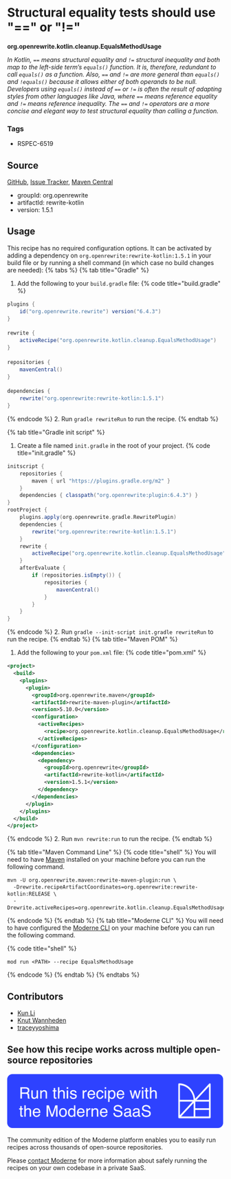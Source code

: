 # Structural equality tests should use "==" or "!="

**org.openrewrite.kotlin.cleanup.EqualsMethodUsage**

_In Kotlin, `==` means structural equality and `!=` structural inequality and both map to the left-side term’s `equals()` function. It is, therefore, redundant to call `equals()` as a function. Also, `==` and `!=` are more general than `equals()` and `!equals()` because it allows either of both operands to be null.
Developers using `equals()` instead of `==` or `!=` is often the result of adapting styles from other languages like Java, where `==` means reference equality and `!=` means reference inequality.
The `==` and `!=` operators are a more concise and elegant way to test structural equality than calling a function._

### Tags

* RSPEC-6519

## Source

[GitHub](https://github.com/openrewrite/rewrite-kotlin/blob/main/src/main/java/org/openrewrite/kotlin/cleanup/EqualsMethodUsage.java), [Issue Tracker](https://github.com/openrewrite/rewrite-kotlin/issues), [Maven Central](https://central.sonatype.com/artifact/org.openrewrite/rewrite-kotlin/1.5.1/jar)

* groupId: org.openrewrite
* artifactId: rewrite-kotlin
* version: 1.5.1


## Usage

This recipe has no required configuration options. It can be activated by adding a dependency on `org.openrewrite:rewrite-kotlin:1.5.1` in your build file or by running a shell command (in which case no build changes are needed): 
{% tabs %}
{% tab title="Gradle" %}
1. Add the following to your `build.gradle` file:
{% code title="build.gradle" %}
```groovy
plugins {
    id("org.openrewrite.rewrite") version("6.4.3")
}

rewrite {
    activeRecipe("org.openrewrite.kotlin.cleanup.EqualsMethodUsage")
}

repositories {
    mavenCentral()
}

dependencies {
    rewrite("org.openrewrite:rewrite-kotlin:1.5.1")
}
```
{% endcode %}
2. Run `gradle rewriteRun` to run the recipe.
{% endtab %}

{% tab title="Gradle init script" %}
1. Create a file named `init.gradle` in the root of your project.
{% code title="init.gradle" %}
```groovy
initscript {
    repositories {
        maven { url "https://plugins.gradle.org/m2" }
    }
    dependencies { classpath("org.openrewrite:plugin:6.4.3") }
}
rootProject {
    plugins.apply(org.openrewrite.gradle.RewritePlugin)
    dependencies {
        rewrite("org.openrewrite:rewrite-kotlin:1.5.1")
    }
    rewrite {
        activeRecipe("org.openrewrite.kotlin.cleanup.EqualsMethodUsage")
    }
    afterEvaluate {
        if (repositories.isEmpty()) {
            repositories {
                mavenCentral()
            }
        }
    }
}
```
{% endcode %}
2. Run `gradle --init-script init.gradle rewriteRun` to run the recipe.
{% endtab %}
{% tab title="Maven POM" %}
1. Add the following to your `pom.xml` file:
{% code title="pom.xml" %}
```xml
<project>
  <build>
    <plugins>
      <plugin>
        <groupId>org.openrewrite.maven</groupId>
        <artifactId>rewrite-maven-plugin</artifactId>
        <version>5.10.0</version>
        <configuration>
          <activeRecipes>
            <recipe>org.openrewrite.kotlin.cleanup.EqualsMethodUsage</recipe>
          </activeRecipes>
        </configuration>
        <dependencies>
          <dependency>
            <groupId>org.openrewrite</groupId>
            <artifactId>rewrite-kotlin</artifactId>
            <version>1.5.1</version>
          </dependency>
        </dependencies>
      </plugin>
    </plugins>
  </build>
</project>
```
{% endcode %}
2. Run `mvn rewrite:run` to run the recipe.
{% endtab %}

{% tab title="Maven Command Line" %}
{% code title="shell" %}
You will need to have [Maven](https://maven.apache.org/download.cgi) installed on your machine before you can run the following command.

```shell
mvn -U org.openrewrite.maven:rewrite-maven-plugin:run \
  -Drewrite.recipeArtifactCoordinates=org.openrewrite:rewrite-kotlin:RELEASE \
  -Drewrite.activeRecipes=org.openrewrite.kotlin.cleanup.EqualsMethodUsage
```
{% endcode %}
{% endtab %}
{% tab title="Moderne CLI" %}
You will need to have configured the [Moderne CLI](https://docs.moderne.io/moderne-cli/cli-intro) on your machine before you can run the following command.

{% code title="shell" %}
```shell
mod run <PATH> --recipe EqualsMethodUsage
```
{% endcode %}
{% endtab %}
{% endtabs %}

## Contributors
* [Kun Li](mailto:kun@moderne.io)
* [Knut Wannheden](mailto:knut@moderne.io)
* [traceyyoshima](mailto:tracey.yoshima@gmail.com)


## See how this recipe works across multiple open-source repositories

[![Moderne Link Image](/.gitbook/assets/ModerneRecipeButton.png)](https://app.moderne.io/recipes/org.openrewrite.kotlin.cleanup.EqualsMethodUsage)

The community edition of the Moderne platform enables you to easily run recipes across thousands of open-source repositories.

Please [contact Moderne](https://moderne.io/product) for more information about safely running the recipes on your own codebase in a private SaaS.
